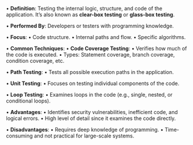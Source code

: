 • **Definition**: Testing the internal logic, structure, and code of the application. It’s also known as **clear-box testing** or **glass-box testing**.

• **Performed By**: Developers or testers with programming knowledge.

• **Focus**:
• Code structure.
• Internal paths and flow.
• Specific algorithms.

• **Common Techniques**:
• **Code Coverage Testing**:
• Verifies how much of the code is executed.
• Types: Statement coverage, branch coverage, condition coverage, etc.

• **Path Testing**:
• Tests all possible execution paths in the application.

• **Unit Testing**:
• Focuses on testing individual components of the code.

• **Loop Testing**:
• Examines loops in the code (e.g., single, nested, or conditional loops).

• **Advantages**:
• Identifies security vulnerabilities, inefficient code, and logical errors.
• High level of detail since it examines the code directly.

• **Disadvantages**:
• Requires deep knowledge of programming.
• Time-consuming and not practical for large-scale systems.
